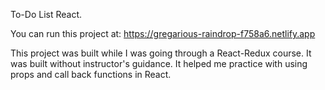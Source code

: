 To-Do List React.

  You can run this project at:
https://gregarious-raindrop-f758a6.netlify.app

This project was built while I was going through a React-Redux course.
It was built without instructor's guidance.
It helped me practice with using props and call back functions in React.
